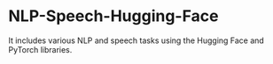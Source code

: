 # NLP-Speech-Hugging-Face

It includes various NLP and speech tasks using the Hugging Face and PyTorch libraries.
